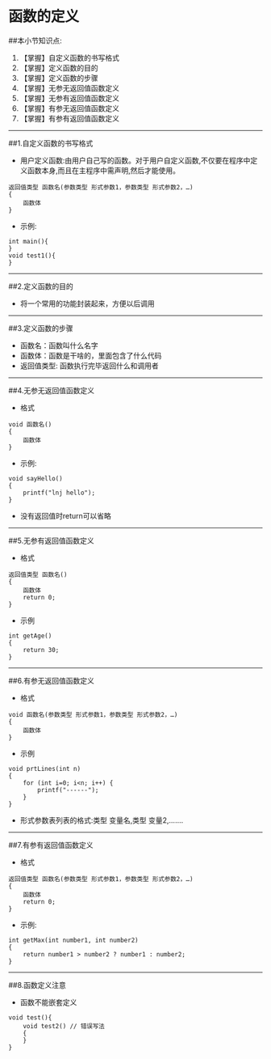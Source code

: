 # 函数的定义
##本小节知识点:
1. 【掌握】自定义函数的书写格式
2. 【掌握】定义函数的目的
3. 【掌握】定义函数的步骤
4. 【掌握】无参无返回值函数定义
5. 【掌握】无参有返回值函数定义
6. 【掌握】有参无返回值函数定义
7. 【掌握】有参有返回值函数定义

---



##1.自定义函数的书写格式
- 用户定义函数:由用户自己写的函数。对于用户自定义函数,不仅要在程序中定义函数本身,而且在主程序中需声明,然后才能使用。

```
返回值类型 函数名(参数类型 形式参数1，参数类型 形式参数2，…)
{
	函数体
}

```
- 示例:

```
int main(){
}
void test1(){
}
```
---
##2.定义函数的目的
- 将一个常用的功能封装起来，方便以后调用

---

##3.定义函数的步骤
- 函数名：函数叫什么名字
- 函数体：函数是干啥的，里面包含了什么代码
- 返回值类型: 函数执行完毕返回什么和调用者

---

##4.无参无返回值函数定义
- 格式

```
void 函数名()
{
	函数体
}
```
- 示例:

```
void sayHello()
{
    printf("lnj hello");
}
```

- 没有返回值时return可以省略

---
##5.无参有返回值函数定义
- 格式

```
返回值类型 函数名()
{
	函数体
	return 0;
}
```

- 示例

```
int getAge()
{
    return 30;
}
```
---
##6.有参无返回值函数定义
- 格式

```
void 函数名(参数类型 形式参数1，参数类型 形式参数2，…)
{
	函数体
}
```
- 示例

```
void prtLines(int n)
{
    for (int i=0; i<n; i++) {
        printf("------");
    }
}
```
- 形式参数表列表的格式:类型 变量名,类型 变量2,.......

---
##7.有参有返回值函数定义
- 格式

```
返回值类型 函数名(参数类型 形式参数1，参数类型 形式参数2，…)
{
	函数体
	return 0;
}
```
- 示例:

```
int getMax(int number1, int number2)
{
    return number1 > number2 ? number1 : number2;
}
```
---

##8.函数定义注意
- 函数不能嵌套定义

```
void test(){
    void test2() // 错误写法
    {
    }
}
```

